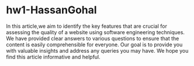 # hw1-HassanGohal
In this article,we aim to identify the key features that are crucial for assessing the quality of a website using software engineering techniques. We have provided clear answers to various questions to ensure that the content is easily comprehensible for everyone. Our goal is to provide you with valuable insights and address any queries you may have. We hope you find this article informative and helpful.
